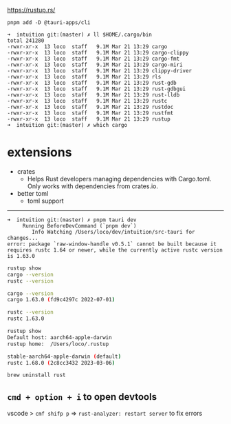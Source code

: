 https://rustup.rs/

```
pnpm add -D @tauri-apps/cli
```

```
➜  intuition git:(master) ✗ ll $HOME/.cargo/bin
total 241280
-rwxr-xr-x  13 loco  staff   9.1M Mar 21 13:29 cargo
-rwxr-xr-x  13 loco  staff   9.1M Mar 21 13:29 cargo-clippy
-rwxr-xr-x  13 loco  staff   9.1M Mar 21 13:29 cargo-fmt
-rwxr-xr-x  13 loco  staff   9.1M Mar 21 13:29 cargo-miri
-rwxr-xr-x  13 loco  staff   9.1M Mar 21 13:29 clippy-driver
-rwxr-xr-x  13 loco  staff   9.1M Mar 21 13:29 rls
-rwxr-xr-x  13 loco  staff   9.1M Mar 21 13:29 rust-gdb
-rwxr-xr-x  13 loco  staff   9.1M Mar 21 13:29 rust-gdbgui
-rwxr-xr-x  13 loco  staff   9.1M Mar 21 13:29 rust-lldb
-rwxr-xr-x  13 loco  staff   9.1M Mar 21 13:29 rustc
-rwxr-xr-x  13 loco  staff   9.1M Mar 21 13:29 rustdoc
-rwxr-xr-x  13 loco  staff   9.1M Mar 21 13:29 rustfmt
-rwxr-xr-x  13 loco  staff   9.1M Mar 21 13:29 rustup
➜  intuition git:(master) ✗ which cargo
```

# extensions

-   crates
    -   Helps Rust developers managing dependencies with Cargo.toml. Only works with dependencies from crates.io.
-   better toml
    -   toml support

---

```
➜  intuition git:(master) ✗ pnpm tauri dev
     Running BeforeDevCommand (`pnpm dev`)
        Info Watching /Users/loco/dev/intuition/src-tauri for changes...
error: package `raw-window-handle v0.5.1` cannot be built because it requires rustc 1.64 or newer, while the currently active rustc version is 1.63.0
```

```sh
rustup show
cargo --version
rustc --version
```

```sh
cargo --version
cargo 1.63.0 (fd9c4297c 2022-07-01)

rustc --version
rustc 1.63.0

rustup show
Default host: aarch64-apple-darwin
rustup home:  /Users/loco/.rustup

stable-aarch64-apple-darwin (default)
rustc 1.68.0 (2c8cc3432 2023-03-06)
```

```sh
brew uninstall rust
```

## `cmd + option + i` to open devtools

vscode > `cmf shifp p` => `rust-analyzer: restart server` to fix errors
